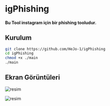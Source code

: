 # igPhishing
#### Bu Tool instagram için bir phishing tooludur.

## Kurulum
```bash
git clone https://github.com/HeJo-1/igPhishing
cd igPhishing
chmod +x ./main
./main
```

## Ekran Görüntüleri

![resim](https://github.com/user-attachments/assets/5c941bd6-e737-4abb-bd0e-15724cd0f10a)


![resim](https://github.com/user-attachments/assets/9f53f268-20cc-48e9-9258-c2a8dd6f1707)

